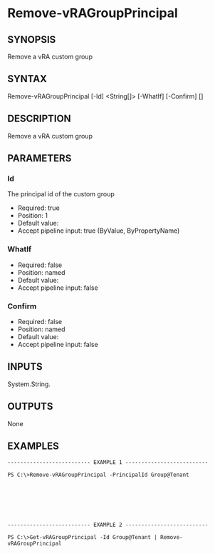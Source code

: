 # Remove-vRAGroupPrincipal

## SYNOPSIS
    
Remove a vRA custom group

## SYNTAX
 Remove-vRAGroupPrincipal [-Id] <String[]> [-WhatIf] [-Confirm] [<CommonParameters>]    

## DESCRIPTION

Remove a vRA custom group

## PARAMETERS


### Id

The principal id of the custom group

* Required: true
* Position: 1
* Default value: 
* Accept pipeline input: true (ByValue, ByPropertyName)

### WhatIf


* Required: false
* Position: named
* Default value: 
* Accept pipeline input: false

### Confirm


* Required: false
* Position: named
* Default value: 
* Accept pipeline input: false

## INPUTS

System.String.

## OUTPUTS

None

## EXAMPLES
```
-------------------------- EXAMPLE 1 --------------------------

PS C:\>Remove-vRAGroupPrincipal -PrincipalId Group@Tenant







-------------------------- EXAMPLE 2 --------------------------

PS C:\>Get-vRAGroupPrincipal -Id Group@Tenant | Remove-vRAGroupPrincipal
```

